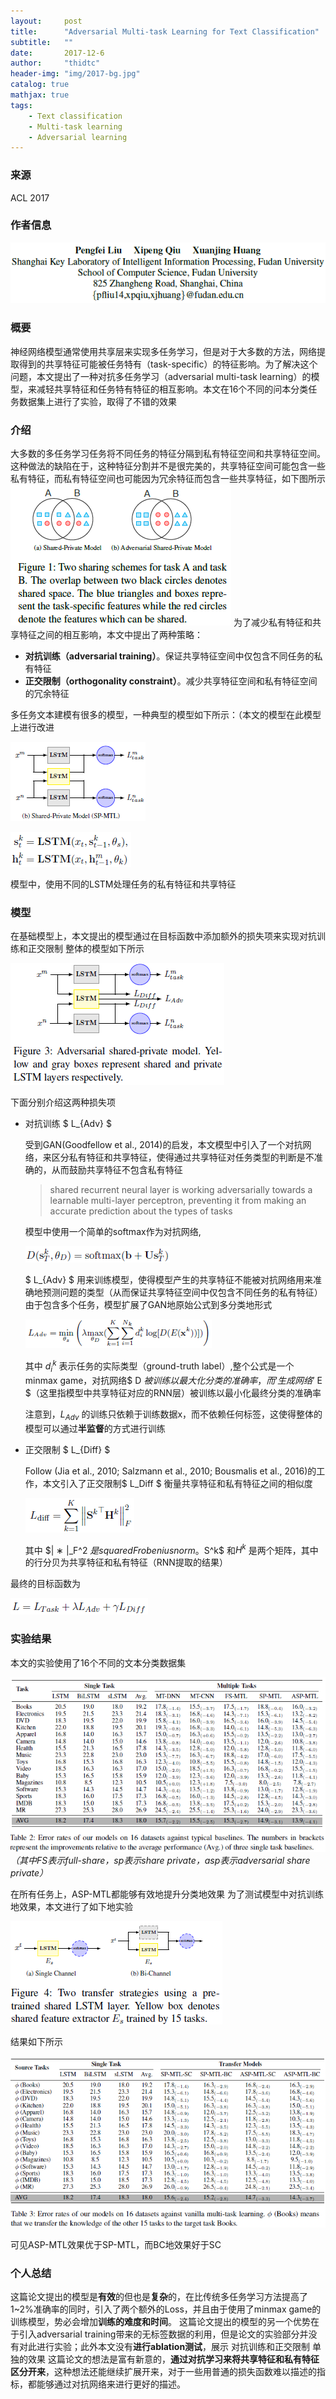```yaml
---
layout:     post
title:      "Adversarial Multi-task Learning for Text Classification"
subtitle:   ""
date:       2017-12-6
author:     "thidtc"
header-img: "img/2017-bg.jpg"
catalog: true
mathjax: true
tags:
    - Text classification
    - Multi-task learning
    - Adversarial learning
---
```


### 来源
ACL 2017

### 作者信息
![](/img/Adversarial-Multi-task-Learning-for-Text-Classification/author_info.png)

### 概要
神经网络模型通常使用共享层来实现多任务学习，但是对于大多数的方法，网络提取得到的共享特征可能被任务特有（task-specific）的特征影响。为了解决这个问题，本文提出了一种对抗多任务学习（adversarial multi-task learning）的模型，来减轻共享特征和任务特有特征的相互影响。本文在16个不同的问本分类任务数据集上进行了实验，取得了不错的效果

### 介绍
大多数的多任务学习任务将不同任务的特征分隔到私有特征空间和共享特征空间。这种做法的缺陷在于，这种特征分割并不是很完美的，共享特征空间可能包含一些私有特征，而私有特征空间也可能因为冗余特征而包含一些共享特征，如下图所示
![](/img/Adversarial-Multi-task-Learning-for-Text-Classification/figure1.png)
为了减少私有特征和共享特征之间的相互影响，本文中提出了两种策略：
* **对抗训练（adversarial training）**。保证共享特征空间中仅包含不同任务的私有特征
* **正交限制（orthogonality constraint）**。减少共享特征空间和私有特征空间的冗余特征

多任务文本建模有很多的模型，一种典型的模型如下所示：（本文的模型在此模型上进行改进

![](/img/Adversarial-Multi-task-Learning-for-Text-Classification/figure3.png)

![](/img/Adversarial-Multi-task-Learning-for-Text-Classification/formula1.png)

模型中，使用不同的LSTM处理任务的私有特征和共享特征

### 模型
在基础模型上，本文提出的模型通过在目标函数中添加额外的损失项来实现对抗训练和正交限制
整体的模型如下所示

![](/img/Adversarial-Multi-task-Learning-for-Text-Classification/figure4.png)

下面分别介绍这两种损失项
* 对抗训练   $ L_{Adv} $

  受到GAN(Goodfellow et al., 2014)的启发，本文模型中引入了一个对抗网络，来区分私有特征和共享特征，使得通过共享特征对任务类型的判断是不准确的，从而鼓励共享特征不包含私有特征

  > shared recurrent neural layer is working adversarially towards a learnable multi-layer perceptron, preventing it from making an accurate prediction about the types of tasks

  模型中使用一个简单的softmax作为对抗网络,

  ![](/img/Adversarial-Multi-task-Learning-for-Text-Classification/formula2.png)

  $ L_{Adv} $ 用来训练模型，使得模型产生的共享特征不能被对抗网络用来准确地预测问题的类型（从而保证共享特征空间中仅包含不同任务的私有特征）
  由于包含多个任务，模型扩展了GAN地原始公式到多分类地形式

  ![](/img/Adversarial-Multi-task-Learning-for-Text-Classification/formula3.png)


  其中 $d_i^k$ 表示任务的实际类型（ground-truth label）,整个公式是一个minmax game，对抗网络$ D $被训练以最大化分类的准确率，而‘生成网络’$ E $（这里指模型中共享特征对应的RNN层）被训练以最小化最终分类的准确率

  注意到，$L_{Adv}$ 的训练只依赖于训练数据x，而不依赖任何标签，这使得整体的模型可以通过**半监督**的方式进行训练

* 正交限制  $ L_{Diff} $

  Follow (Jia et al., 2010; Salzmann et al., 2010; Bousmalis et al., 2016)的工作，本文引入了正交限制$ L_Diff $ 衡量共享特征和私有特征之间的相似度

  ![](/img/Adversarial-Multi-task-Learning-for-Text-Classification/formula4.png)

  其中  $\| ∗ \|_F^2 $是squared Frobenius norm。$S^k$ 和$H^k$ 是两个矩阵，其中的行分贝为共享特征和私有特征（RNN提取的结果）

最终的目标函数为

![](/img/Adversarial-Multi-task-Learning-for-Text-Classification/formula5.png)


### 实验结果
本文的实验使用了16个不同的文本分类数据集[](http://nlp.fudan.edu.cn/data/)

![](/img/Adversarial-Multi-task-Learning-for-Text-Classification/table1.png)
*（其中FS表示full-share，sp表示share private，asp表示adversarial share private）*

在所有任务上，ASP-MTL都能够有效地提升分类地效果
为了测试模型中对抗训练地效果，本文进行了如下地实验

![](/img/Adversarial-Multi-task-Learning-for-Text-Classification/exp_figure1.png)

结果如下所示

![](/img/Adversarial-Multi-task-Learning-for-Text-Classification/table2.png)

可见ASP-MTL效果优于SP-MTL，而BC地效果好于SC


### 个人总结
这篇论文提出的模型是**有效**的但也是**复杂**的，在比传统多任务学习方法提高了1~2%准确率的同时，引入了两个额外的Loss，并且由于使用了minmax game的训练模型，势必会增加**训练的难度和时间**。
这篇论文提出的模型的另一个优势在于引入adversarial training带来的无标签数据的利用，但是论文的实验部分并没有对此进行实验；此外本文没有**进行ablation测试**，展示 对抗训练和正交限制 单独的效果
这篇论文的想法是富有新意的，**通过对抗学习来将共享特征和私有特征区分开来**，这种想法还能继续扩展开来，对于一些用普通的损失函数难以描述的指标，都能够通过对抗网络来进行更好的描述。